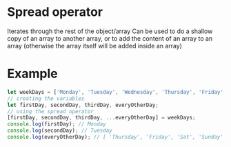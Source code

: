 # Spread operator

Iterates through the rest of the object/array
Can be used to do a shallow copy of an array to another array, or to add the content of an array to an array (otherwise the array itself will be added inside an array)

# Example
```javascript
let weekDays = ['Monday', 'Tuesday', 'Wednesday', 'Thursday', 'Friday', 'Sat', 'Sunday'];
// creating the variables
let firstDay, secondDay, thirdDay, everyOtherDay;
// using the spread operator
[firstDay, secondDay, thirdDay, ...everyOtherDay] = weekDays;
console.log(firstDay); // Monday
console.log(secondDay); // Tuesday
console.log(everyOtherDay); // [ 'Thursday', 'Friday', 'Sat', 'Sunday' ]
```






